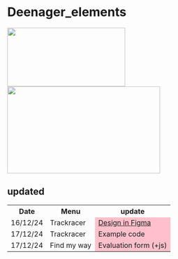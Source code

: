 # Deenager_elements

<img src="https://github.com/user-attachments/assets/04aff52d-2616-408f-a75b-45448a1b6ea9" width="270px;" height="135px"/>



<img src="https://github.com/user-attachments/assets/4a0b332a-b588-4c09-be04-c4955ae4fd39" width="350px;" height="200px">

## updated

<table>
    <tr>
     <th colspan="11">Date</th>
     <th colspan="11">Menu</th>
      <th colspan="11">update</th>
    </tr>
 <tr>
      <td colspan="11">16/12/24</td>
  <td colspan="11">Trackracer</td>
      <td colspan="11" style="background-color:pink;"><a href="https://www.figma.com/design/vUyVUbrBsV791vrSh9eOJ4/Untitled-(Copy)?node-id=0-1&t=3gOv4XgdvKoPgvE7-1">Design in Figma</a></td>
    </tr>
 <tr>
      <td colspan="11">17/12/24</td>
  <td colspan="11">Trackracer</td>
      <td colspan="11" style="background-color:pink;">Example code</td>
    </tr>
 <tr>
      <td colspan="11">17/12/24</td>
  <td colspan="11">Find my way</td>
      <td colspan="11" style="background-color:pink;">Evaluation form (+js)</td>
    </tr>

